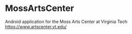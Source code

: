 # MossArtsCenter
Android application for the Moss Arts Center at Virginia Tech
https://www.artscenter.vt.edu/
